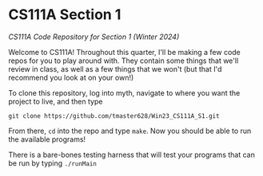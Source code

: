 # CS111A Section 1
_CS111A Code Repository for Section 1 (Winter 2024)_

Welcome to CS111A! Throughout this quarter, I'll be making a few code repos for you to play around with. They contain some things that we'll review in class, as well as a few things that we won't (but that I'd recommend you look at on your own!)

To clone this repository, log into myth, navigate to where you want the project to live, and then type

`git clone https://github.com/tmaster628/Win23_CS111A_S1.git`

From there, `cd` into the repo and type `make`. Now you should be able to run the available programs!

There is a bare-bones testing harness that will test your programs that can be run by typing 
`./runMain`
